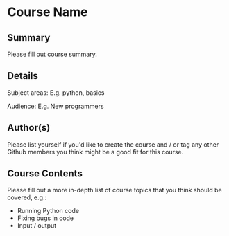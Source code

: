 # Course Name

## Summary
Please fill out course summary.

## Details

Subject areas: E.g. python, basics

Audience: E.g. New programmers

## Author(s)

Please list yourself if you'd like to create the course and / or tag any other Github members you think might be a good fit for this course.

## Course Contents

Please fill out a more in-depth list of course topics that you think should be covered, e.g.:
* Running Python code
* Fixing bugs in code
* Input / output
